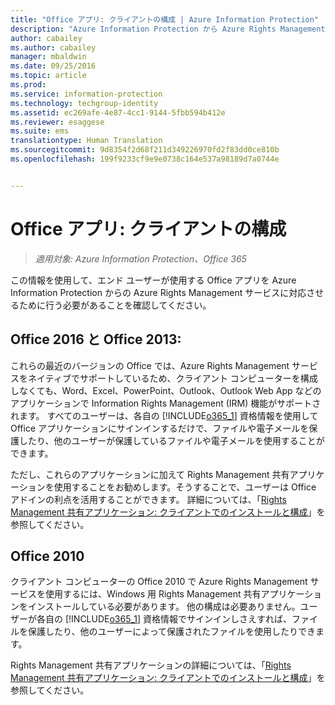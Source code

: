 ```yaml
---
title: "Office アプリ: クライアントの構成 | Azure Information Protection"
description: "Azure Information Protection から Azure Rights Management サービスを使用する Office アプリケーションを構成するための、管理者向けの情報と手順です。"
author: cabailey
ms.author: cabailey
manager: mbaldwin
ms.date: 09/25/2016
ms.topic: article
ms.prod: 
ms.service: information-protection
ms.technology: techgroup-identity
ms.assetid: ec269afe-4e87-4cc1-9144-5fbb594b412e
ms.reviewer: esaggese
ms.suite: ems
translationtype: Human Translation
ms.sourcegitcommit: 9d8354f2d68f211d349226970fd2f83dd0ce810b
ms.openlocfilehash: 199f9233cf9e9e0738c164e537a98189d7a0744e


---
```


# <a name="office-apps-configuration-for-clients"></a>Office アプリ: クライアントの構成

>*適用対象: Azure Information Protection、Office 365*


この情報を使用して、エンド ユーザーが使用する Office アプリを Azure Information Protection からの Azure Rights Management サービスに対応させるために行う必要があることを確認してください。

## <a name="office-2016-and-office-2013"></a>Office 2016 と Office 2013:
これらの最近のバージョンの Office では、Azure Rights Management サービスをネイティブでサポートしているため、クライアント コンピューターを構成しなくても、Word、Excel、PowerPoint、Outlook、Outlook Web App などのアプリケーションで Information Rights Management (IRM) 機能がサポートされます。 すべてのユーザーは、各自の [!INCLUDE[o365_1](../includes/o365_1_md.md)] 資格情報を使用して Office アプリケーションにサインインするだけで、ファイルや電子メールを保護したり、他のユーザーが保護しているファイルや電子メールを使用することができます。

ただし、これらのアプリケーションに加えて Rights Management 共有アプリケーションを使用することをお勧めします。そうすることで、ユーザーは Office アドインの利点を活用することができます。 詳細については、「[Rights Management 共有アプリケーション: クライアントでのインストールと構成](configure-sharing-app.md)」を参照してください。

## <a name="office-2010"></a>Office 2010
クライアント コンピューターの Office 2010 で Azure Rights Management サービスを使用するには、Windows 用 Rights Management 共有アプリケーションをインストールしている必要があります。 他の構成は必要ありません。ユーザーが各自の [!INCLUDE[o365_1](../includes/o365_1_md.md)] 資格情報でサインインしさえすれば、ファイルを保護したり、他のユーザーによって保護されたファイルを使用したりできます。

Rights Management 共有アプリケーションの詳細については、「[Rights Management 共有アプリケーション: クライアントでのインストールと構成](configure-sharing-app.md)」を参照してください。




<!--HONumber=Nov16_HO2-->


